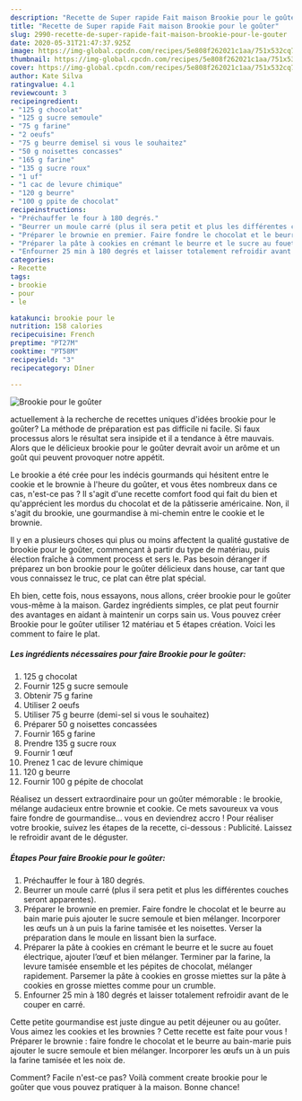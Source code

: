 ```yaml
---
description: "Recette de Super rapide Fait maison Brookie pour le goûter"
title: "Recette de Super rapide Fait maison Brookie pour le goûter"
slug: 2990-recette-de-super-rapide-fait-maison-brookie-pour-le-gouter
date: 2020-05-31T21:47:37.925Z
image: https://img-global.cpcdn.com/recipes/5e808f262021c1aa/751x532cq70/brookie-pour-le-gouter-photo-principale-de-la-recette.jpg
thumbnail: https://img-global.cpcdn.com/recipes/5e808f262021c1aa/751x532cq70/brookie-pour-le-gouter-photo-principale-de-la-recette.jpg
cover: https://img-global.cpcdn.com/recipes/5e808f262021c1aa/751x532cq70/brookie-pour-le-gouter-photo-principale-de-la-recette.jpg
author: Kate Silva
ratingvalue: 4.1
reviewcount: 3
recipeingredient:
- "125 g chocolat"
- "125 g sucre semoule"
- "75 g farine"
- "2 oeufs"
- "75 g beurre demisel si vous le souhaitez"
- "50 g noisettes concasses"
- "165 g farine"
- "135 g sucre roux"
- "1 uf"
- "1 cac de levure chimique"
- "120 g beurre"
- "100 g ppite de chocolat"
recipeinstructions:
- "Préchauffer le four à 180 degrés."
- "Beurrer un moule carré (plus il sera petit et plus les différentes couches seront apparentes)."
- "Préparer le brownie en premier. Faire fondre le chocolat et le beurre au bain marie puis ajouter le sucre semoule et bien mélanger. Incorporer les œufs un à un puis la farine tamisée et les noisettes. Verser la préparation dans le moule en lissant bien la surface."
- "Préparer la pâte à cookies en crémant le beurre et le sucre au fouet électrique, ajouter l’œuf et bien mélanger. Terminer par la farine, la levure tamisée ensemble et les pépites de chocolat, mélanger rapidement. Parsemer la pâte à cookies en grosse miettes sur la pâte à cookies en grosse miettes comme pour un crumble."
- "Enfourner 25 min à 180 degrés et laisser totalement refroidir avant de le couper en carré."
categories:
- Recette
tags:
- brookie
- pour
- le

katakunci: brookie pour le 
nutrition: 158 calories
recipecuisine: French
preptime: "PT27M"
cooktime: "PT58M"
recipeyield: "3"
recipecategory: Dîner

---
```



![Brookie pour le goûter](https://img-global.cpcdn.com/recipes/5e808f262021c1aa/751x532cq70/brookie-pour-le-gouter-photo-principale-de-la-recette.jpg)

actuellement à la recherche de recettes uniques d'idées brookie pour le goûter? La méthode de préparation est pas difficile ni facile. Si faux processus alors le résultat sera insipide et il a tendance à être mauvais. Alors que le délicieux brookie pour le goûter devrait avoir un arôme et un goût qui peuvent provoquer notre appétit.

Le brookie a été crée pour les indécis gourmands qui hésitent entre le cookie et le brownie à l&#39;heure du goûter, et vous êtes nombreux dans ce cas, n&#39;est-ce pas ? Il s&#39;agit d&#39;une recette comfort food qui fait du bien et qu&#39;apprécient les mordus du chocolat et de la pâtisserie américaine. Non, il s&#39;agit du brookie, une gourmandise à mi-chemin entre le cookie et le brownie.

Il y en a plusieurs choses qui plus ou moins affectent la qualité gustative de brookie pour le goûter, commençant à partir du type de matériau, puis élection fraîche à comment process et sers le. Pas besoin déranger if préparez un bon brookie pour le goûter délicieux dans house, car tant que vous connaissez le truc, ce plat can être plat spécial.


Eh bien, cette fois, nous essayons, nous allons, créer brookie pour le goûter vous-même à la maison. Gardez ingrédients simples, ce plat peut fournir des avantages en aidant à maintenir un corps sain us. Vous pouvez créer Brookie pour le goûter utiliser 12 matériau et 5 étapes création. Voici les comment to faire le plat.

<!--inarticleads1-->

##### Les ingrédients nécessaires pour faire Brookie pour le goûter:

1.  125 g chocolat
1. Fournir 125 g sucre semoule
1. Obtenir 75 g farine
1. Utiliser 2 oeufs
1. Utiliser 75 g beurre (demi-sel si vous le souhaitez)
1. Préparer 50 g noisettes concassées
1. Fournir 165 g farine
1. Prendre 135 g sucre roux
1. Fournir 1 œuf
1. Prenez 1 cac de levure chimique
1.  120 g beurre
1. Fournir 100 g pépite de chocolat


Réalisez un dessert extraordinaire pour un goûter mémorable : le brookie, mélange audacieux entre brownie et cookie. Ce mets savoureux va vous faire fondre de gourmandise… vous en deviendrez accro ! Pour réaliser votre brookie, suivez les étapes de la recette, ci-dessous : Publicité. Laissez le refroidir avant de le déguster. 

<!--inarticleads2-->

##### Étapes Pour faire Brookie pour le goûter:

1. Préchauffer le four à 180 degrés.
1. Beurrer un moule carré (plus il sera petit et plus les différentes couches seront apparentes).
1. Préparer le brownie en premier. Faire fondre le chocolat et le beurre au bain marie puis ajouter le sucre semoule et bien mélanger. Incorporer les œufs un à un puis la farine tamisée et les noisettes. Verser la préparation dans le moule en lissant bien la surface.
1. Préparer la pâte à cookies en crémant le beurre et le sucre au fouet électrique, ajouter l’œuf et bien mélanger. Terminer par la farine, la levure tamisée ensemble et les pépites de chocolat, mélanger rapidement. Parsemer la pâte à cookies en grosse miettes sur la pâte à cookies en grosse miettes comme pour un crumble.
1. Enfourner 25 min à 180 degrés et laisser totalement refroidir avant de le couper en carré.


Cette petite gourmandise est juste dingue au petit déjeuner ou au goûter. Vous aimez les cookies et les brownies ? Cette recette est faite pour vous ! Préparer le brownie : faire fondre le chocolat et le beurre au bain-marie puis ajouter le sucre semoule et bien mélanger. Incorporer les œufs un à un puis la farine tamisée et les noix de. 


Comment? Facile n'est-ce pas? Voilà comment create brookie pour le goûter que vous pouvez pratiquer à la maison. Bonne chance!
